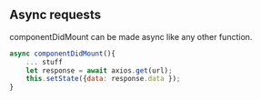 ## Async requests

componentDidMount can be made async like any other function.

```javascript
async componentDidMount(){
    ... stuff
    let response = await axios.get(url);
    this.setState({data: response.data });
}
```
